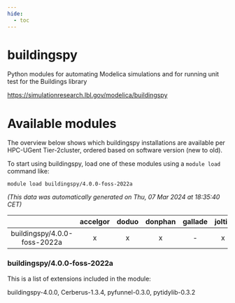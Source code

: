 ```yaml
---
hide:
  - toc
---
```


buildingspy
===========


Python modules for automating Modelica simulations and for running unit test for the Buildings library

https://simulationresearch.lbl.gov/modelica/buildingspy
# Available modules


The overview below shows which buildingspy installations are available per HPC-UGent Tier-2cluster, ordered based on software version (new to old).

To start using buildingspy, load one of these modules using a `module load` command like:

```shell
module load buildingspy/4.0.0-foss-2022a
```

*(This data was automatically generated on Thu, 07 Mar 2024 at 18:35:40 CET)*  

| |accelgor|doduo|donphan|gallade|joltik|skitty|
| :---: | :---: | :---: | :---: | :---: | :---: | :---: |
|buildingspy/4.0.0-foss-2022a|x|x|x|-|x|x|


### buildingspy/4.0.0-foss-2022a

This is a list of extensions included in the module:

buildingspy-4.0.0, Cerberus-1.3.4, pyfunnel-0.3.0, pytidylib-0.3.2